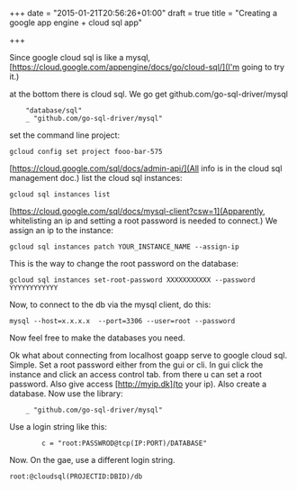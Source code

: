 +++
date = "2015-01-21T20:56:26+01:00"
draft = true
title = "Creating a google app engine + cloud sql app"

+++

Since google cloud sql is like a mysql,
[https://cloud.google.com/appengine/docs/go/cloud-sql/](I'm going to try it.)

at the bottom there is cloud sql. We go get github.com/go-sql-driver/mysql
```
	"database/sql"
	_ "github.com/go-sql-driver/mysql"
```
set the command line project:
```
gcloud config set project fooo-bar-575
```
[https://cloud.google.com/sql/docs/admin-api/](All info is in the cloud sql management doc.)
list the cloud sql instances:
```
gcloud sql instances list
```

[https://cloud.google.com/sql/docs/mysql-client?csw=1](Apparently, whitelisting an ip and setting a root password is needed to connect.) We assign an ip to the instance:

```
gcloud sql instances patch YOUR_INSTANCE_NAME --assign-ip
```

This is the way to change the root password on the database:

```
gcloud sql instances set-root-password XXXXXXXXXXX --password YYYYYYYYYYYY
```
Now, to connect to the db via the mysql client, do this:

```
mysql --host=x.x.x.x  --port=3306 --user=root --password
```

Now feel free to make the databases you need.

Ok what about connecting from localhost goapp serve to google cloud sql. Simple.
Set a root password either from the gui or cli. In gui click the instance
and click an access control tab. from there u can set a root password.
Also give access  [http://myip.dk](to your ip). Also create a database.
Now use the library:
```
	_ "github.com/go-sql-driver/mysql"
```

Use a login string like this:
```
		c = "root:PASSWROD@tcp(IP:PORT)/DATABASE"
```
Now. On the gae, use a different login string.

```
root:@cloudsql(PROJECTID:DBID)/db
```


